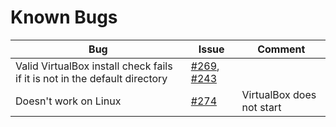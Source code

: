 # Known Bugs

| Bug | Issue | Comment |
| --- | --- | --- |
| Valid VirtualBox install check fails if it is not in the default directory | [#269](https://github.com/Delta2Force/MCVmComputers/issues/269), [#243](https://github.com/Delta2Force/MCVmComputers/issues/243) | |
| Doesn't work on Linux | [#274](https://github.com/Delta2Force/MCVmComputers/issues/274) | VirtualBox does not start |
